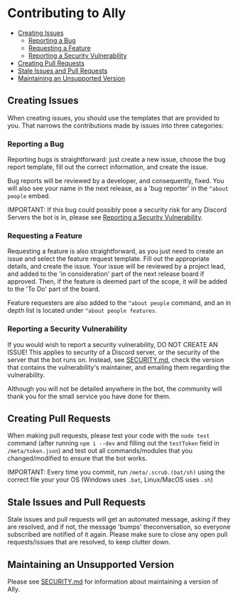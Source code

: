 # Contributing to Ally

- [Creating Issues](#creating-issues)
  - [Reporting a Bug](#reporting-a-bug)
  - [Requesting a Feature](#requesting-a-feature)
  - [Reporting a Security Vulnerability](#reporting-a-security-vulnerability)
- [Creating Pull Requests](#creating-pull-requests)
- [Stale Issues and Pull Requests](#stale-issues-and-pull-requests)
- [Maintaining an Unsupported Version](#maintaining-an-unsupported-version)

## Creating Issues

When creating issues, you should use the templates that are provided to you.
That narrows the contributions made by issues into three categories:

### Reporting a Bug

Reporting bugs is straightforward: just create a new issue, choose the bug
report template, fill out the correct information, and create the issue.

Bug reports will be reviewed by a developer, and consequently, fixed.
You will also see your name in the next release, as a 'bug reporter' in the
`^about people` embed.

IMPORTANT: If this bug could possibly pose a security risk for any Discord
Servers the bot is in, please see
[Reporting a Security Vulnerability](#reporting-a-security-vulnerability).

### Requesting a Feature

Requesting a feature is also straightforward, as you just need to create an
issue and select the feature request template.  Fill out the appropriate
details, and create the issue.  Your issue will be reviewed by a project
lead, and added to the 'in consideration' part of the next release board
if approved.  Then, if the feature is deemed part of the scope, it will be
added to the 'To Do' part of the board.

Feature requesters are also added to the `^about people` command, and
an in depth list is located under `^about people features`.

### Reporting a Security Vulnerability

If you would wish to report a security vulnerability, DO NOT CREATE AN ISSUE!
This applies to security of a Discord server, or the security of the server
that the bot runs on.  Instead, see [SECURITY.md](./security.md), check the
version that contains the vulnerability's maintainer, and emailing them
regarding the vulnerability.

Although you will not be detailed anywhere in the bot, the community will
thank you for the small service you have done for them.

## Creating Pull Requests

When making pull requests, please test your code with the `node test` command
(after running `npm i --dev` and filling out the `testToken` field in
`/meta/token.json`) and test out all commands/modules that you changed/modified
to ensure that the bot works.

IMPORTANT: Every time you commit, run `/meta/.scrub.(bat/sh)` using the correct
file your your OS (Windows uses `.bat`, Linux/MacOS uses `.sh`)

## Stale Issues and Pull Requests

Stale issues and pull requests will get an automated message, asking if they
are resolved, and if not, the message 'bumps' theconversation, so everyone
subscribed are notified of it again.  Please make sure to close any open pull
requests/issues that are resolved, to keep clutter down.

## Maintaining an Unsupported Version

Please see [SECURITY.md](./SECURITY.md) for information about maintaining a version
of Ally.
